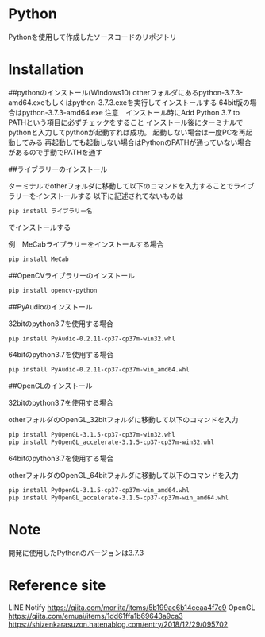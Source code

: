 # Python
Pythonを使用して作成したソースコードのリポジトリ
# Installation
##pythonのインストール(Windows10)
otherフォルダにあるpython-3.7.3-amd64.exeもしくはpython-3.7.3.exeを実行してインストールする
64bit版の場合はpython-3.7.3-amd64.exe
注意　インストール時にAdd Python 3.7 to PATHという項目に必ずチェックをすること
インストール後にターミナルでpythonと入力してpythonが起動すれば成功。
起動しない場合は一度PCを再起動してみる
再起動しても起動しない場合はPythonのPATHが通っていない場合があるので手動でPATHを通す

##ライブラリーのインストール

ターミナルでotherフォルダに移動して以下のコマンドを入力することでライブラリーをインストールする
以下に記述されてないものは
```bash
pip install ライブラリー名
```
でインストールする

例　MeCabライブラリーをインストールする場合
```bash
pip install MeCab
```
##OpenCVライブラリーのインストール
```bash
pip install opencv-python
```
##PyAudioのインストール

32bitのpython3.7を使用する場合
```bash
pip install PyAudio-0.2.11-cp37-cp37m-win32.whl
```
64bitのpython3.7を使用する場合
```bash
pip install PyAudio-0.2.11-cp37-cp37m-win_amd64.whl
```
##OpenGLのインストール

32bitのpython3.7を使用する場合

otherフォルダのOpenGL_32bitフォルダに移動して以下のコマンドを入力
```bash
pip install PyOpenGL-3.1.5-cp37-cp37m-win32.whl
pip install PyOpenGL_accelerate-3.1.5-cp37-cp37m-win32.whl
```
64bitのpython3.7を使用する場合

otherフォルダのOpenGL_64bitフォルダに移動して以下のコマンドを入力
```bash
pip install PyOpenGL-3.1.5-cp37-cp37m-win_amd64.whl
pip install PyOpenGL_accelerate-3.1.5-cp37-cp37m-win_amd64.whl
```
# Note
開発に使用したPythonのバージョンは3.7.3
# Reference site
LINE Notify
https://qiita.com/moriita/items/5b199ac6b14ceaa4f7c9
OpenGL
https://qiita.com/emuai/items/1dd61ffa1b69643a9ca3
https://shizenkarasuzon.hatenablog.com/entry/2018/12/29/095702

